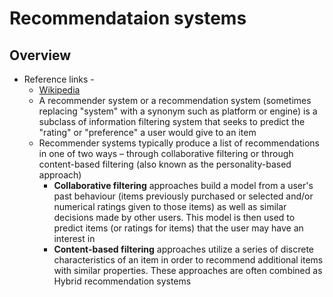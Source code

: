 
# Recommendataion systems

## Overview

- Reference links - 
  - [Wikipedia](https://en.m.wikipedia.org/wiki/Recommender_system#Collaborative_filtering)
  - A recommender system or a recommendation system (sometimes replacing "system" with a synonym such as platform or engine) is a subclass of information filtering system that seeks to predict the "rating" or "preference" a user would give to an item
  - Recommender systems typically produce a list of recommendations in one of two ways – through collaborative filtering or through content-based filtering (also known as the personality-based approach)
    - **Collaborative filtering** approaches build a model from a user's past behaviour (items previously purchased or selected and/or numerical ratings given to those items) as well as similar decisions made by other users. This model is then used to predict items (or ratings for items) that the user may have an interest in
    - **Content-based filtering** approaches utilize a series of discrete characteristics of an item in order to recommend additional items with similar properties. These approaches are often combined as Hybrid recommendation systems
    
  


  
